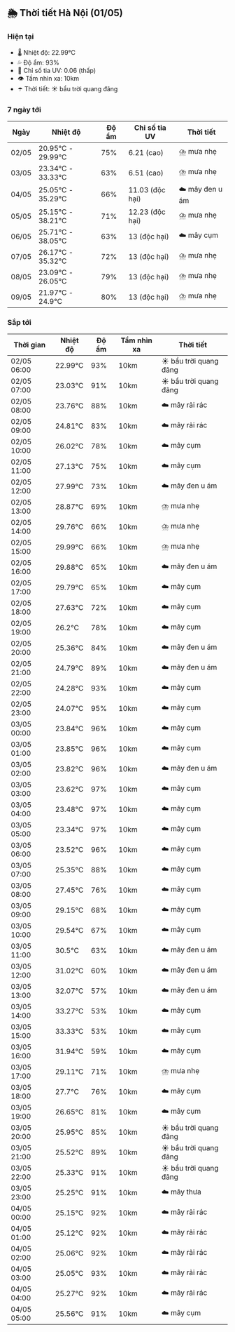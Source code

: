 ## 🌦️ Thời tiết Hà Nội (01/05)

### Hiện tại

- 🌡️ Nhiệt độ: 22.99℃
- 💦 Độ ẩm: 93%
- 🌟 Chỉ số tia UV: 0.06 (thấp)
- 👁️ Tầm nhìn xa: 10km
- ☂️ Thời tiết: ☀️ bầu trời quang đãng

### 7 ngày tới

| Ngày | Nhiệt độ | Độ ẩm | Chỉ số tia UV | Thời tiết |
| --- | --- | --- | --- | --- |
| 02/05 | 20.95℃ - 29.99℃ | 75% | 6.21 (cao) | ⛈️ mưa nhẹ |
| 03/05 | 23.34℃ - 33.33℃ | 63% | 6.51 (cao) | ⛈️ mưa nhẹ |
| 04/05 | 25.05℃ - 35.29℃ | 66% | 11.03 (độc hại) | ☁️ mây đen u ám |
| 05/05 | 25.15℃ - 38.21℃ | 71% | 12.23 (độc hại) | ⛈️ mưa nhẹ |
| 06/05 | 25.71℃ - 38.05℃ | 63% | 13 (độc hại) | ☁️ mây cụm |
| 07/05 | 26.17℃ - 35.32℃ | 72% | 13 (độc hại) | ⛈️ mưa nhẹ |
| 08/05 | 23.09℃ - 26.05℃ | 79% | 13 (độc hại) | ⛈️ mưa nhẹ |
| 09/05 | 21.97℃ - 24.9℃ | 80% | 13 (độc hại) | ⛈️ mưa nhẹ |

### Sắp tới

| Thời gian | Nhiệt độ | Độ ẩm | Tầm nhìn xa | Thời tiết |
| --- | --- | --- | --- | --- |
| 02/05 06:00 | 22.99℃ | 93% | 10km | ☀️ bầu trời quang đãng |
| 02/05 07:00 | 23.03℃ | 91% | 10km | ☀️ bầu trời quang đãng |
| 02/05 08:00 | 23.76℃ | 88% | 10km | ☁️ mây rải rác |
| 02/05 09:00 | 24.81℃ | 83% | 10km | ☁️ mây rải rác |
| 02/05 10:00 | 26.02℃ | 78% | 10km | ☁️ mây cụm |
| 02/05 11:00 | 27.13℃ | 75% | 10km | ☁️ mây cụm |
| 02/05 12:00 | 27.99℃ | 73% | 10km | ☁️ mây đen u ám |
| 02/05 13:00 | 28.87℃ | 69% | 10km | ⛈️ mưa nhẹ |
| 02/05 14:00 | 29.76℃ | 66% | 10km | ⛈️ mưa nhẹ |
| 02/05 15:00 | 29.99℃ | 66% | 10km | ⛈️ mưa nhẹ |
| 02/05 16:00 | 29.88℃ | 65% | 10km | ☁️ mây đen u ám |
| 02/05 17:00 | 29.79℃ | 65% | 10km | ☁️ mây cụm |
| 02/05 18:00 | 27.63℃ | 72% | 10km | ☁️ mây cụm |
| 02/05 19:00 | 26.2℃ | 78% | 10km | ☁️ mây cụm |
| 02/05 20:00 | 25.36℃ | 84% | 10km | ☁️ mây đen u ám |
| 02/05 21:00 | 24.79℃ | 89% | 10km | ☁️ mây đen u ám |
| 02/05 22:00 | 24.28℃ | 93% | 10km | ☁️ mây cụm |
| 02/05 23:00 | 24.07℃ | 95% | 10km | ☁️ mây cụm |
| 03/05 00:00 | 23.84℃ | 96% | 10km | ☁️ mây cụm |
| 03/05 01:00 | 23.85℃ | 96% | 10km | ☁️ mây cụm |
| 03/05 02:00 | 23.82℃ | 96% | 10km | ☁️ mây đen u ám |
| 03/05 03:00 | 23.62℃ | 97% | 10km | ☁️ mây cụm |
| 03/05 04:00 | 23.48℃ | 97% | 10km | ☁️ mây cụm |
| 03/05 05:00 | 23.34℃ | 97% | 10km | ☁️ mây cụm |
| 03/05 06:00 | 23.52℃ | 96% | 10km | ☁️ mây cụm |
| 03/05 07:00 | 25.35℃ | 88% | 10km | ☁️ mây cụm |
| 03/05 08:00 | 27.45℃ | 76% | 10km | ☁️ mây cụm |
| 03/05 09:00 | 29.15℃ | 68% | 10km | ☁️ mây cụm |
| 03/05 10:00 | 29.54℃ | 67% | 10km | ☁️ mây cụm |
| 03/05 11:00 | 30.5℃ | 63% | 10km | ☁️ mây đen u ám |
| 03/05 12:00 | 31.02℃ | 60% | 10km | ☁️ mây đen u ám |
| 03/05 13:00 | 32.07℃ | 57% | 10km | ☁️ mây đen u ám |
| 03/05 14:00 | 33.27℃ | 53% | 10km | ☁️ mây cụm |
| 03/05 15:00 | 33.33℃ | 53% | 10km | ☁️ mây cụm |
| 03/05 16:00 | 31.94℃ | 59% | 10km | ☁️ mây cụm |
| 03/05 17:00 | 29.11℃ | 71% | 10km | ⛈️ mưa nhẹ |
| 03/05 18:00 | 27.7℃ | 76% | 10km | ☁️ mây cụm |
| 03/05 19:00 | 26.65℃ | 81% | 10km | ☁️ mây cụm |
| 03/05 20:00 | 25.95℃ | 85% | 10km | ☀️ bầu trời quang đãng |
| 03/05 21:00 | 25.52℃ | 89% | 10km | ☀️ bầu trời quang đãng |
| 03/05 22:00 | 25.33℃ | 91% | 10km | ☀️ bầu trời quang đãng |
| 03/05 23:00 | 25.25℃ | 91% | 10km | ☁️ mây thưa |
| 04/05 00:00 | 25.15℃ | 92% | 10km | ☁️ mây rải rác |
| 04/05 01:00 | 25.12℃ | 92% | 10km | ☁️ mây rải rác |
| 04/05 02:00 | 25.06℃ | 92% | 10km | ☁️ mây rải rác |
| 04/05 03:00 | 25.05℃ | 93% | 10km | ☁️ mây rải rác |
| 04/05 04:00 | 25.27℃ | 92% | 10km | ☁️ mây rải rác |
| 04/05 05:00 | 25.56℃ | 91% | 10km | ☁️ mây cụm |
